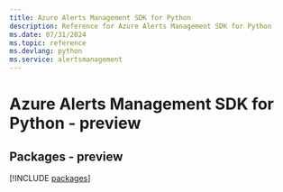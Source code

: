 ```yaml
---
title: Azure Alerts Management SDK for Python
description: Reference for Azure Alerts Management SDK for Python
ms.date: 07/31/2024
ms.topic: reference
ms.devlang: python
ms.service: alertsmanagement
---
```

# Azure Alerts Management SDK for Python - preview
## Packages - preview
[!INCLUDE [packages](alerts-management-index.md)]